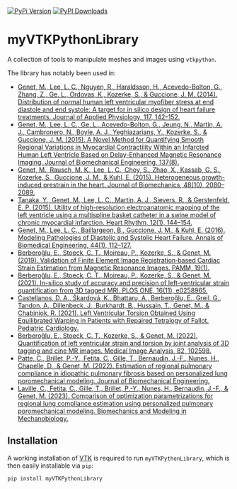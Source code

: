 [![PyPi Version](https://img.shields.io/pypi/v/myvtkpythonlibrary.svg?style=flat-square)](https://pypi.org/project/myvtkpythonlibrary)
[![PyPI Downloads](https://static.pepy.tech/badge/myvtkpythonlibrary)](https://pepy.tech/projects/myvtkpythonlibrary)

# myVTKPythonLibrary

A collection of tools to manipulate meshes and images using `vtkpython`.

The library has notably been used in:
* [Genet, M., Lee, L. C., Nguyen, R., Haraldsson, H., Acevedo-Bolton, G., Zhang, Z., Ge, L., Ordovas, K., Kozerke, S., & Guccione, J. M. (2014). Distribution of normal human left ventricular myofiber stress at end diastole and end systole: A target for in silico design of heart failure treatments. Journal of Applied Physiology, 117, 142–152.](https://doi.org/10.1152/japplphysiol.00255.2014)
* [Genet, M., Lee, L. C., Ge, L., Acevedo-Bolton, G., Jeung, N., Martin, A. J., Cambronero, N., Boyle, A. J., Yeghiazarians, Y., Kozerke, S., & Guccione, J. M. (2015). A Novel Method for Quantifying Smooth Regional Variations in Myocardial Contractility Within an Infarcted Human Left Ventricle Based on Delay-Enhanced Magnetic Resonance Imaging. Journal of Biomechanical Engineering, 137(8).](https://doi.org/10.1115/1.4030667)
* [Genet, M., Rausch, M. K., Lee, L. C., Choy, S., Zhao, X., Kassab, G. S., Kozerke, S., Guccione, J. M., & Kuhl, E. (2015). Heterogeneous growth-induced prestrain in the heart. Journal of Biomechanics, 48(10), 2080–2089.](https://doi.org/10.1016/j.jbiomech.2015.03.012)
* [Tanaka, Y., Genet, M., Lee, L. C., Martin, A. J., Sievers, R., & Gerstenfeld, E. P. (2015). Utility of high-resolution electroanatomic mapping of the left ventricle using a multispline basket catheter in a swine model of chronic myocardial infarction. Heart Rhythm, 12(1), 144–154.](https://doi.org/10.1016/j.hrthm.2014.08.036)
* [Genet, M., Lee, L. C., Baillargeon, B., Guccione, J. M., & Kuhl, E. (2016). Modeling Pathologies of Diastolic and Systolic Heart Failure. Annals of Biomedical Engineering, 44(1), 112–127.](https://doi.org/10.1007/s10439-015-1351-2)
* [Berberoğlu, E., Stoeck, C. T., Moireau, P., Kozerke, S., & Genet, M. (2019). Validation of Finite Element Image Registration‐based Cardiac Strain Estimation from Magnetic Resonance Images. PAMM, 19(1).](https://doi.org/10.1002/pamm.201900418)
* [Berberoğlu, E., Stoeck, C. T., Moireau, P., Kozerke, S., & Genet, M. (2021). In-silico study of accuracy and precision of left-ventricular strain quantification from 3D tagged MRI. PLOS ONE, 16(11), e0258965.](https://doi.org/10.1371/journal.pone.0258965)
* [Castellanos, D. A., Škardová, K., Bhattaru, A., Berberoğlu, E., Greil, G., Tandon, A., Dillenbeck, J., Burkhardt, B., Hussain, T., Genet, M., & Chabiniok, R. (2021). Left Ventricular Torsion Obtained Using Equilibrated Warping in Patients with Repaired Tetralogy of Fallot. Pediatric Cardiology.](https://doi.org/10.1007/s00246-021-02608-y)
* [Berberoğlu, E., Stoeck, C. T., Kozerke, S., & Genet, M. (2022). Quantification of left ventricular strain and torsion by joint analysis of 3D tagging and cine MR images. Medical Image Analysis, 82, 102598.](https://doi.org/10.1016/j.media.2022.102598)
* [Patte, C., Brillet, P.-Y., Fetita, C., Gille, T., Bernaudin, J.-F., Nunes, H., Chapelle, D., & Genet, M. (2022). Estimation of regional pulmonary compliance in idiopathic pulmonary fibrosis based on personalized lung poromechanical modeling. Journal of Biomechanical Engineering.](https://doi.org/10.1115/1.4054106)
* [Laville, C., Fetita, C., Gille, T., Brillet, P.-Y., Nunes, H., Bernaudin, J.-F., & Genet, M. (2023). Comparison of optimization parametrizations for regional lung compliance estimation using personalized pulmonary poromechanical modeling. Biomechanics and Modeling in Mechanobiology.](https://doi.org/10.1007/s10237-023-01691-9)

## Installation

A working installation of [VTK](https://vtk.org) is required to run `myVTKPythonLibrary`, which is then easily installable via `pip`:
```
pip install myVTKPythonLibrary
```
